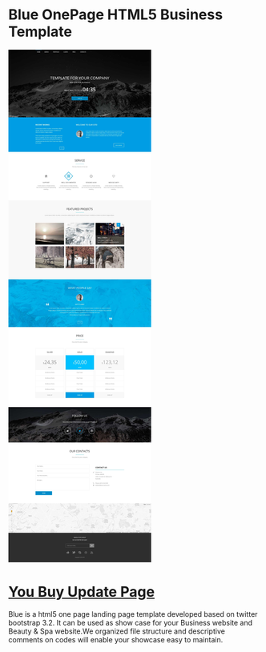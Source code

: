 Blue OnePage HTML5 Business Template
========
<img src="https://raw.githubusercontent.com/websitebloger/free-css-temp/live-demo-page/7650444a-a970-11e4-91e4-6f53baebca995.jpg" />

<a href="https://websitebloger.github.io/free-css-temp/">You Buy Update Page</a>
========
Blue is a html5 one page landing page template developed based on twitter bootstrap 3.2. It can be used as show case for your Business website and Beauty &amp; Spa website.We organized file structure and descriptive comments on codes will enable your showcase easy to maintain.

